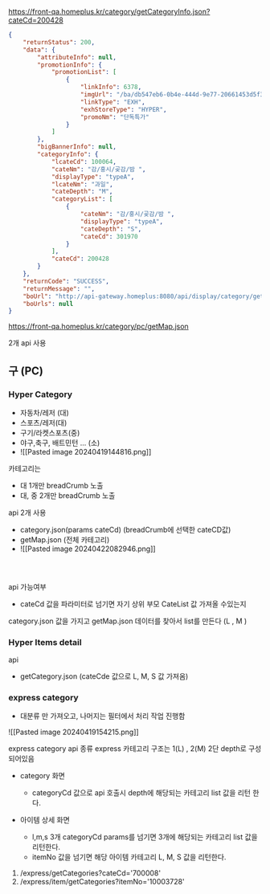 
https://front-qa.homeplus.kr/category/getCategoryInfo.json?cateCd=200428

```json
{
    "returnStatus": 200,
    "data": {
        "attributeInfo": null,
        "promotionInfo": {
            "promotionList": [
                {
                    "linkInfo": 6378,
                    "imgUrl": "/ba/db547eb6-0b4e-444d-9e77-20661453d5f3",
                    "linkType": "EXH",
                    "exhStoreType": "HYPER",
                    "promoNm": "단독특가"
                }
            ]
        },
        "bigBannerInfo": null,
        "categoryInfo": {
            "lcateCd": 100064,
            "cateNm": "감/홍시/곶감/밤 ",
            "displayType": "typeA",
            "lcateNm": "과일",
            "cateDepth": "M",
            "categoryList": [
                {
                    "cateNm": "감/홍시/곶감/밤 ",
                    "displayType": "typeA",
                    "cateDepth": "S",
                    "cateCd": 301970
                }
            ],
            "cateCd": 200428
        }
    },
    "returnCode": "SUCCESS",
    "returnMessage": "",
    "boUrl": "http://api-gateway.homeplus:8080/api/display/category/getCategoryInfo?siteType=HOME&cateCd=200428",
    "boUrls": null
}
```
https://front-qa.homeplus.kr/category/pc/getMap.json

2개 api 사용


## 구 (PC) 
### Hyper Category

- 자동차/레저 (대)
- 스포츠/레저(대)
- 구기/라켓스포츠(중)
- 야구,축구, 배트민턴 ... (소)
- ![[Pasted image 20240419144816.png]]

카테고리는 
- 대  1개만 breadCrumb 노출 
- 대, 중 2개만 breadCrumb 노출 

api 2개 사용
- category.json(params cateCd) (breadCrumb에 선택한 cateCD값)
- getMap.json (전체 카테고리)
- ![[Pasted image 20240422082946.png]]
```json

	
```


api 가능여부
- cateCd 값을 파라미터로 넘기면 자기 상위 부모 CateList 값 가져올 수있는지

category.json 값을 가지고  getMap.json 데이터를 찾아서 list를 만든다 (L , M )




### Hyper Items detail

api
- getCategory.json (cateCde 값으로 L, M, S 값 가져옴)


### express category
- 대분류 만 가져오고, 나머지는 필터에서 처리 작업 진행함

![[Pasted image 20240419154215.png]]


express category api 종류
 express 카테고리 구조는 1(L) , 2(M)  2단 depth로 구성 되어있음 

- category 화면
	- categoryCd 값으로 api 호출시  depth에 해당되는 카테고리 list 값을 리턴 한다.

- 아이템 상세 화면
	- l,m,s  3개 categoryCd params를 넘기면 3개에 해당되는 카테고리 list 값을 리턴한다.
	- itemNo 값을 넘기면 해당 아이템 카테고리 L, M, S 값을 리턴한다.

1. /express/getCategories?cateCd='700008'
2. /express/item/getCategories?itemNo='10003728'
